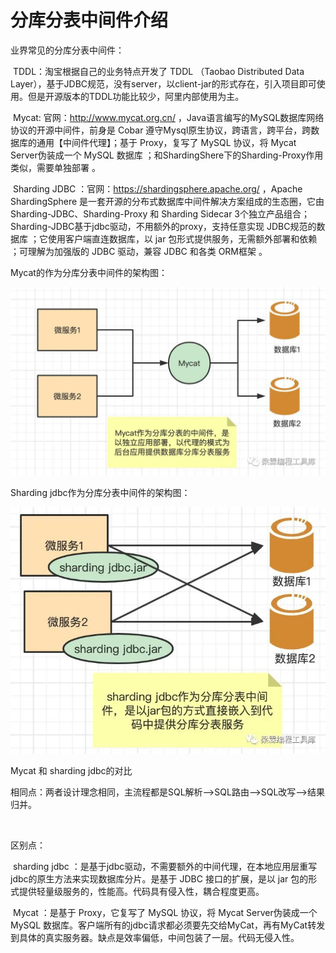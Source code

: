 # 分库分表中间件介绍



业界常见的分库分表中间件：

​    TDDL：淘宝根据⾃⼰的业务特点开发了 TDDL （Taobao Distributed Data Layer），基于JDBC规范，没有server，以client-jar的形式存在，引⼊项⽬即可使⽤。但是开源版本的TDDL功能⽐较少，阿⾥内部使⽤为主。



​    Mycat: 官网：http://www.mycat.org.cn/ ，Java语⾔编写的MySQL数据库⽹络协议的开源中间件，前身是 Cobar 遵守Mysql原⽣协议，跨语⾔，跨平台，跨数据库的通⽤【中间件代理】；基于 Proxy，复写了 MySQL 协议，将 Mycat Server伪装成⼀个 MySQL 数据库 ；和ShardingShere下的Sharding-Proxy作⽤类似，需要单独部署 。



​    Sharding JDBC ：官网：https://shardingsphere.apache.org/ ，Apache ShardingSphere 是⼀套开源的分布式数据库中间件解决⽅案组成的⽣态圈，它由 Sharding-JDBC、Sharding-Proxy 和 Sharding Sidecar 3个独⽴产品组合；Sharding-JDBC基于jdbc驱动，不⽤额外的proxy，⽀持任意实现 JDBC规范的数据库 ；它使⽤客户端直连数据库，以 jar 包形式提供服务，⽆需额外部署和依赖 ；可理解为加强版的 JDBC 驱动，兼容 JDBC 和各类 ORM框架 。



Mycat的作为分库分表中间件的架构图：

![img](分库分表中间件介绍.assets/modb_20220929_dde1fbaa-3fe3-11ed-a23b-fa163eb4f6be.png)

Sharding jdbc作为分库分表中间件的架构图：

![img](分库分表中间件介绍.assets/modb_20220929_ddf87038-3fe3-11ed-a23b-fa163eb4f6be.png)



Mycat 和 sharding jdbc的对比

​    相同点：两者设计理念相同，主流程都是SQL解析-->SQL路由-->SQL改写-->结果归并。

​    

区别点： 

​    sharding jdbc ：是基于jdbc驱动，不需要额外的中间代理，在本地应用层重写jdbc的原生方法来实现数据库分片。是基于 JDBC 接⼝的扩展，是以 jar 包的形式提供轻量级服务的，性能⾼。代码具有侵入性，耦合程度更高。

​    Mycat ：是基于 Proxy，它复写了 MySQL 协议，将 Mycat Server伪装成⼀个 MySQL 数据库。客户端所有的jdbc请求都必须要先交给MyCat，再有MyCat转发到具体的真实服务器。缺点是效率偏低，中间包装了⼀层。代码⽆侵⼊性。